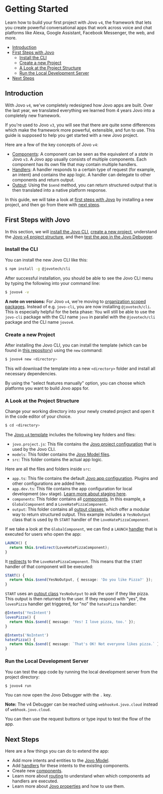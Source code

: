 # Getting Started

Learn how to build your first project with Jovo `v4`, the framework that lets you create powerful conversational apps that work across voice and chat platforms like Alexa, Google Assistant, Facebook Messenger, the web, and more.
- [Introduction](#introduction)
- [First Steps with Jovo](#first-steps-with-jovo)
  - [Install the CLI](#install-the-cli)
  - [Create a new Project](#create-a-new-project)
  - [A Look at the Project Structure](#a-look-at-the-project-structure)
  - [Run the Local Development Server](#run-the-local-development-server)
- [Next Steps](#next-steps)


## Introduction

With Jovo `v4`, we've completely redesigned how Jovo apps are built. Over the last year, we translated everything we learned from 4 years Jovo into a completely new framework.

If you're used to Jovo `v3`, you will see that there are quite some differences which make the framework more powerful, extensible, and fun to use. This guide is supposed to help you get started with a new Jovo project.

Here are a few of the key concepts of Jovo `v4`:

* [Components](./components.md): A component can be seen as the equivalent of a *state* in Jovo `v3`. A Jovo app usually consists of multiple components. Each component has its own file that may contain multiple handlers.
* [Handlers](./handlers.md): A handler responds to a certain type of request (for example, an intent) and contains the app logic. A handler can delegate to other components and return output.
* [Output](./output.md): Using the `$send` method, you can return structured output that is then translated into a native platform response.

In this guide, we will take a look at [first steps with Jovo](#first-steps-with-jovo) by installing a new project, and then go from there with [next steps](#next-steps).


## First Steps with Jovo

In this section, we will [install the Jovo CLI](#install-the-cli), [create a new project](#create-a-new-project), understand the [Jovo v4 project structure](#a-look-at-the-project-structure), and then [test the app in the Jovo Debugger](#run-the-local-development-server).

### Install the CLI

You can install the new Jovo CLI like this:

```sh
$ npm install -g @jovotech/cli
```

After successful installation, you should be able to see the Jovo CLI menu by typing the following into your command line:

```sh
$ jovov4 -v
```

**A note on versions:** For Jovo `v4`, we're moving to [organization scoped packages](https://docs.npmjs.com/creating-and-publishing-an-organization-scoped-package). Instead of e.g. `jovo-cli`, you are now installing `@jovotech/cli`. This is especially helpful for the beta phase: You will still be able to use the `jovo-cli` package with the CLI name `jovo` in parallel with the `@jovotech/cli` package and the CLI name `jovov4`.


### Create a new Project

After installing the Jovo CLI, you can install the template (which can be found in [this repository](https://github.com/jovotech/jovo-v4-template)) using the `new` command:

```sh
$ jovov4 new <directory>
```

This will download the template into a new `<directory>` folder and install all necessary dependencies.

By using the "select features manually" option, you can choose which platforms you want to build Jovo apps for.


### A Look at the Project Structure

Change your working directory into your newly created project and open it in the code editor of your choice.

```sh
$ cd <directory>
``` 

The [Jovo `v4` template](https://github.com/jovotech/jovo-v4-template) includes the following key folders and files:

* `jovo.project.js`: This file contains the [Jovo project configuration](./project-config.md) that is used by the Jovo CLI.
* `models`: This folder contains the [Jovo Model files](./models.md).
* `src`: This folder contains the actual app logic.

Here are all the files and folders inside `src`:

* `app.ts`: This file contains the default [Jovo app configuration](./app-config.md). Plugins and other configurations are added here.
* `app.dev.ts`: This file contains the app configuration for local development (`dev` stage). [Learn more about staging here](./staging.md).
* `components`: This folder contains all [components](./components.md). In this example, a `GlobalComponent` and a `LoveHatePizzaComponent`.
* `output`: This folder contains all [output classes](./output-classes.md), which offer a modular way to return structured output. This example includes a `YesNoOutput` class that is used by th `START` handler of the `LoveHatePizzaComponent`.

If we take a look at the `GlobalComponent`, we can find a `LAUNCH` [handler](./handlers.md) that is executed for users who open the app:

```typescript
LAUNCH() {
  return this.$redirect(LoveHatePizzaComponent);
}
```

It [redirects](./handlers.md#redirect-to-components) to the `LoveHatePizzaComponent`. This means that the `START` handler of that component will be executed:

```typescript
START() {
  return this.$send(YesNoOutput, { message: 'Do you like Pizza?' });
}
```

`START` uses an [output class](./output-classes.md) `YesNoOutput` to ask the user if they like pizza. This output is then returned to the user. If they respond with "yes", the `lovesPizza` handler get triggered, for "no" the `hatesPizza` handler:

```typescript
@Intents('YesIntent')
lovesPizza() {
  return this.$send({ message: 'Yes! I love pizza, too.' });
}

@Intents('NoIntent')
hatesPizza() {
  return this.$send({ message: `That's OK! Not everyone likes pizza.` });
}
```


### Run the Local Development Server

You can test the app code by running the local development server from the project directory:

```sh
$ jovov4 run
```

You can now open the Jovo Debugger with the `.` key. 

**Note:** The v4 Debugger can be reached using `webhookv4.jovo.cloud` instead of `webhook.jovo.cloud`.

You can then use the request buttons or type input to test the flow of the app.

## Next Steps

Here are a few things you can do to extend the app:

* Add more intents and entities to the [Jovo Model](./models.md).
* Add [handlers](./handlers.md) for these intents to the existing components.
* Create new [components](./components.md).
* Learn more about [routing](./routing.md) to understand when which components ad handlers are executed.
* Learn more about [Jovo properties](./jovo-properties.md) and how to use them.